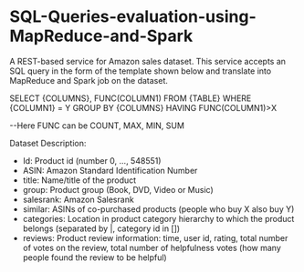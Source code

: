 # SQL-Queries-evaluation-using-MapReduce-and-Spark

A REST-based service for Amazon sales dataset.
This service accepts an SQL query in the form of the template shown below and translate into MapReduce and Spark job on the dataset.

SELECT {COLUMNS}, FUNC(COLUMN1)
FROM {TABLE}
WHERE {COLUMN1} = Y
GROUP BY {COLUMNS}
HAVING FUNC(COLUMN1)>X

--Here FUNC can be COUNT, MAX, MIN, SUM


Dataset Description:

- Id: Product id (number 0, ..., 548551)
- ASIN: Amazon Standard Identification Number
- title: Name/title of the product
- group: Product group (Book, DVD, Video or Music)
- salesrank: Amazon Salesrank
- similar: ASINs of co-purchased products (people who buy X also buy Y)
- categories: Location in product category hierarchy to which the product belongs (separated by |, category id in [])
- reviews: Product review information: time, user id, rating, total number of votes on the review, total number of helpfulness votes (how many people found the   review to be helpful)
